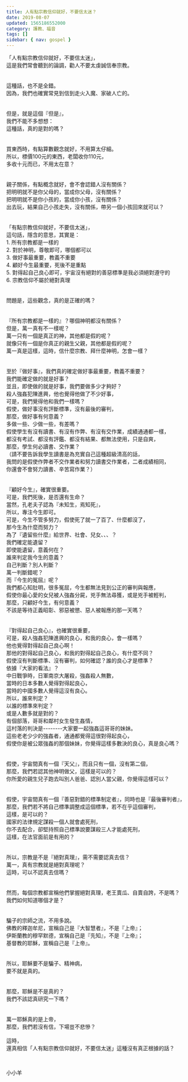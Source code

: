 ```yaml
---
title: 人有點宗教信仰就好，不要信太迷？
date: 2019-08-07
updated: 1565186552000
category: 護教、福音
tags: []
sidebar: { nav: gospel }
---
```


<div>
<div>「人有點宗教信仰就好，不要信太迷」，</div>
<div>這是我們常會聽到的論調，勸人不要太虔誠信奉宗教。</div>
<div> </div>
<div> </div>
<div>這種話，也不是全錯。</div>
<div>因為，我們也確實常見到信到走火入魔、家破人亡的。</div>
<div> </div>
<div> </div>
<div>但是，就是這個『但是』，</div>
<div>我們不能不多想想：</div>
<div>這種話，真的是對的嗎？</div>
<div> </div>
<div> </div>
<div>買東西時，有點算數觀念就好，不用算太仔細。</div>
<div>所以，標價100元的東西，老闆收你110元，</div>
<div>多收十元而已，不用太在意？</div>
<div> </div>
<div> </div>
<div>親子關係，有點概念就好，會不會認錯人沒有關係？</div>
<div>把明明就不是你父母的，當成你父母，沒有關係？</div>
<div>把明明就不是你小孩的，當成你小孩，沒有關係？</div>
<div>出去玩，結果自己小孩走失，沒有關係，帶另一個小孩回來就可以？</div>
<div> </div>
<div> </div>
<div>「有點宗教信仰就好，不要信太迷」，</div>
<div>這句話，隱含的意思，其實是：</div>
<div>1.<span style="white-space:pre"> </span>所有宗教都是一樣的</div>
<div>2.<span style="white-space:pre"> </span>對於神明，尊敬即可，哪個都可以</div>
<div>3.<span style="white-space:pre"> </span>做好事最重要，教義不重要</div>
<div>4.<span style="white-space:pre"> </span>顧好今生最重要，死後不是重點</div>
<div>5.<span style="white-space:pre"> </span>對得起自己良心即可，宇宙沒有絕對的善惡標準是我必須絕對遵守的</div>
<div>6.<span style="white-space:pre"> </span>宗教信仰不屬於絕對真理</div>
<div> </div>
<div> </div>
<div>問題是，這些觀念，真的是正確的嗎？</div>
<div> </div>
<div> </div>
<div>『所有宗教都是一樣的』？哪個神明都沒有關係？</div>
<div>但是，萬一真有不一樣呢？</div>
<div>萬一只有一個是真正的神，其他都是假的呢？</div>
<div>就像只有一個是你真正的親生父親，其他都是假的呢？</div>
<div>萬一真是這樣，這時，信什麼宗教、拜什麼神明，怎會一樣？</div>
<div> </div>
<div> </div>
<div>至於『做好事』，我們真的確定做好事最重要，教義不重要？</div>
<div>我們能確定做的就是好事？</div>
<div>並且，即使做的就是好事，我們要做多少才夠好？</div>
<div>殺人強姦犯陳進興，他也覺得他做了不少好事，</div>
<div>可是，我們覺得他和我們一樣嗎？</div>
<div>假使，做好事沒有評斷標準，沒有最後的審判，</div>
<div>那麼，做好事有何意義？</div>
<div>多做一些、少做一些，有差嗎？</div>
<div>假使學生有沒有讀書、有沒有作弊、有沒有交作業，成績通通都一樣，</div>
<div>都沒有考試、都沒有評鑑、都沒有結果、都無法使用，只是自爽，</div>
<div>那麼，學生何必讀書、交作業？</div>
<div>（請不要告訴我學生讀書是為充實自己這種超級清高的話，</div>
<div>我問的是假使作弊者不交作業者和努力讀書交作業者，二者成績相同，</div>
<div>你還會不會努力讀書、辛苦寫作業？）</div>
<div> </div>
<div> </div>
<div>『顧好今生』，確實很重要。</div>
<div>可是，我們死後，是否還有生命？</div>
<div>當然，孔老夫子認為『未知生，焉知死』，</div>
<div>所以，專注今生即可。</div>
<div>可是，今生不管多努力，假使死了就一了百了、什麼都沒了，</div>
<div>那今生為什麼而努力？</div>
<div>為了『遺留些什麼』給世界、社會、兒女、、、？</div>
<div>我們確定能遺留？</div>
<div>即使能遺留，意義何在？</div>
<div>誰來判定我今生的意義？</div>
<div>自己判斷？別人判斷？</div>
<div>萬一判斷錯呢？</div>
<div>而『今生的冤屈』呢？</div>
<div>我們都心知肚明，很多冤屈，今生都無法見到公正的審判與報應，</div>
<div>假使你最心愛的女兒被人強姦分屍，兇手無法尋獲，或是兇手被輕判，</div>
<div>那麼，只顧好今生，有何意義？</div>
<div>不該是等待正義昭彰、邪惡被懲、惡人被報應的那一天嗎？</div>
<div> </div>
<div> </div>
<div>『對得起自己良心』，也確實很重要，</div>
<div>可是，殺人強姦犯陳進興的良心，和我的良心，會一樣嗎？</div>
<div>他也覺得對得起自己良心啊！</div>
<div>那他的對得起自己良心，和我的對得起自己良心，有什麼不同？</div>
<div>假使沒有判斷標準、沒有審判，如何確認？誰的良心才是標準？</div>
<div>依據『大家的看法』？</div>
<div>中日戰爭時，日軍南京大屠殺，強姦殺人無數，</div>
<div>當時的日本多數人覺得對得起良心，</div>
<div>當時的中國多數人覺得這沒有良心。</div>
<div>所以，誰來判定？</div>
<div>以誰的標準來判定？</div>
<div>或是人數多就是對的？</div>
<div>有個部落，哥哥和鄰村女生發生姦情，</div>
<div>這村落的判決是--------大家要一起強姦這哥哥的妹妹。</div>
<div>這些老老少少的強姦者，通通都覺得這很對得起良心，</div>
<div>假使你是被公眾強姦的那個妹妹，你覺得這樣多數決的良心，真是良心嗎？</div>
<div> </div>
<div> </div>
<div>假使，宇宙間真有一個『天父』，而且只有一個，沒有第二個，</div>
<div>那麼，我們若認其他神明做父，這樣是可以的？</div>
<div>你所愛的親生兒子跑去叫別人爸爸、認別人當父親，你覺得這樣可以？</div>
<div> </div>
<div> </div>
<div>假使，宇宙間真有一個『善惡對錯的標準制定者』，同時也是『最後審判者』，</div>
<div>那麼，我們若不將自己標準調整成這個標準，若不在乎這個審判，</div>
<div>這樣，是可以的？</div>
<div>國家的法律規定謀殺一個人就會處死刑，</div>
<div>你不去配合，卻堅持照自己標準說要謀殺三人才能處死刑，</div>
<div>這樣，在法官面前是有用的？</div>
<div> </div>
<div> </div>
<div>所以，宗教是不是『絕對真理』，需不需要認真去信？</div>
<div>萬一，真有宗教就是絕對真理呢？</div>
<div>這時，可以不認真去信嗎？</div>
<div> </div>
<div> </div>
<div>然而，每個宗教都宣稱他們掌握絕對真理，老王賣瓜、自賣自誇，不是嗎？</div>
<div>我們如何知道哪個才是？</div>
<div> </div>
<div> </div>
<div>騙子的宗師之流，不用多說。</div>
<div>佛教的釋迦牟尼，宣稱自己是『大智慧者』，不是『上帝』；</div>
<div>伊斯蘭教的穆罕默德，宣稱自己是『先知』，不是『上帝』；</div>
<div>基督教的耶穌，宣稱自己是『上帝』。</div>
<div> </div>
<div> </div>
<div>所以，耶穌要不是騙子、精神病，</div>
<div>要不就是真的。</div>
<div> </div>
<div> </div>
<div>那麼，耶穌是不是真的？</div>
<div>我們不該認真研究一下嗎？</div>
<div> </div>
<div> </div>
<div>萬一耶穌真的是上帝，</div>
<div>那麼，我們若沒有信，下場豈不悲慘？</div>
<div> </div>
<div>這時，</div>
<div>還真相信「人有點宗教信仰就好，不要信太迷」這種沒有真正根據的話？</div>
<p> </p>
<p>小小羊</p>
<p> </p>
</div>
